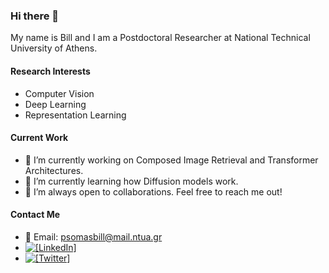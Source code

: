 ### Hi there 👋

My name is Bill and I am a Postdoctoral Researcher at National Technical University of Athens.

#### Research Interests
- Computer Vision
- Deep Learning
- Representation Learning

#### Current Work
- 🔭 I’m currently working on Composed Image Retrieval and Transformer Architectures.
- 🌱 I’m currently learning how Diffusion models work.
- 👯 I’m always open to collaborations. Feel free to reach me out!

#### Contact Me
- 📧 Email: psomasbill@mail.ntua.gr
- [![[LinkedIn]](https://img.shields.io/badge/linkedin-%230077B5.svg?style=flat&logo=linkedin&logoColor=white)](https://www.linkedin.com/in/bill-psomas/)
- [![[Twitter]](https://img.shields.io/badge/Twitter-%231DA1F2.svg?style=flat&logo=Twitter&logoColor=white)](https://twitter.com/bill_psomas)

<!--
**billpsomas/billpsomas** is a ✨ _special_ ✨ repository because its `README.md` (this file) appears on your GitHub profile.

Here are some ideas to get you started:

- 🔭 I’m currently working on ...
- 🌱 I’m currently learning ...
- 👯 I’m looking to collaborate on ...
- 🤔 I’m looking for help with ...
- 💬 Ask me about ...
- 📫 How to reach me: ...
- 😄 Pronouns: ...
- ⚡ Fun fact: ...
-->
